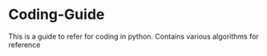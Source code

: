 # Coding-Guide
This is a guide to refer for coding in python. Contains various algorithms for reference
